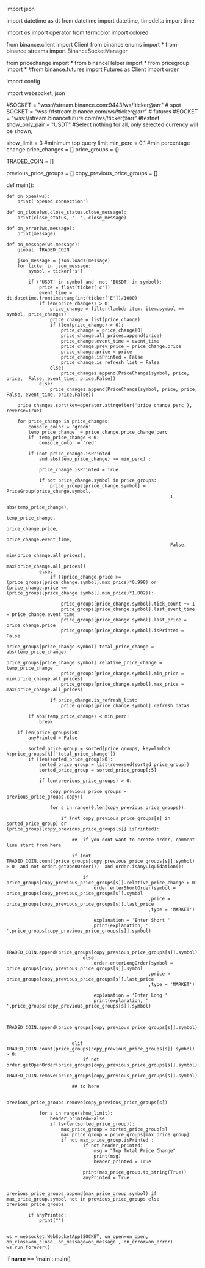 
import json

import datetime as dt
from datetime import datetime, timedelta
import time


import os
import operator
from termcolor import colored

from binance.client import Client
from binance.enums import *
from binance.streams import BinanceSocketManager

from pricechange import *
from binanceHelper import *
from pricegroup import *
#from binance.futures import Futures  as Client
import order



import config

import websocket, json



#SOCKET = "wss://stream.binance.com:9443/ws/!ticker@arr"  # spot
SOCKET = "wss://fstream.binance.com/ws/!ticker@arr"  # futures
#SOCKET = "wss://stream.binancefuture.com/ws/!ticker@arr"    #testnet
show_only_pair = "USDT" #Select nothing for all, only selected currency will be shown,


show_limit = 3      #minimum top query limit
min_perc = 0.1   #min percentage change
price_changes = []
price_groups = {}

TRADED_COIN = []       

previous_price_groups = []
copy_previous_price_groups = []

def main():
    
    def on_open(ws):
        print('opened connection')

    def on_close(ws,close_status,close_message):
        print(close_status, '  ', close_message)

    def on_error(ws,message):
        print(message)

    def on_message(ws,message):
        global  TRADED_COIN

        json_message = json.loads(message)
        for ticker in json_message:
            symbol = ticker['s']
                
            if ('USDT' in symbol and  not 'BUSDT' in symbol):     
                price = float(ticker['c'])
                event_time = dt.datetime.fromtimestamp(int(ticker['E'])/1000)
                if len(price_changes) > 0:
                    price_change = filter(lambda item: item.symbol == symbol, price_changes)
                    price_change = list(price_change)
                    if (len(price_change) > 0):
                        price_change = price_change[0]
                        price_change.all_prices.append(price) 
                        price_change.event_time = event_time
                        price_change.prev_price = price_change.price
                        price_change.price = price
                        price_change.isPrinted = False
                        price_change.is_refresh_list = False
                    else:
                        price_changes.append(PriceChange(symbol, price, price,  False, event_time, price,False))
                else:
                    price_changes.append(PriceChange(symbol, price, price, False, event_time, price,False))

        price_changes.sort(key=operator.attrgetter('price_change_perc'), reverse=True)
        
        for price_change in price_changes:
            console_color = 'green'
            temp_price_change  = price_change.price_change_perc
            if  temp_price_change < 0:
                console_color = 'red'

            if (not price_change.isPrinted 
                and abs(temp_price_change) >= min_perc) :

                price_change.isPrinted = True 
                
                if not price_change.symbol in price_groups:
                    price_groups[price_change.symbol] = PriceGroup(price_change.symbol,                                                                
                                                                1,                                                                
                                                                abs(temp_price_change),
                                                                temp_price_change,                                                            
                                                                price_change.price,                                                                                                                             
                                                                price_change.event_time,
                                                                False,
                                                                min(price_change.all_prices),
                                                                max(price_change.all_prices))
                else:
                    if ((price_change.price >= (price_groups[price_change.symbol].max_price)*0.998) or (price_change.price <= (price_groups[price_change.symbol].min_price)*1.002)):
                             
                        price_groups[price_change.symbol].tick_count += 1
                        price_groups[price_change.symbol].last_event_time = price_change.event_time
                        price_groups[price_change.symbol].last_price = price_change.price
                        price_groups[price_change.symbol].isPrinted = False
                        price_groups[price_change.symbol].total_price_change = abs(temp_price_change)
                        price_groups[price_change.symbol].relative_price_change = temp_price_change 
                        price_groups[price_change.symbol].min_price = min(price_change.all_prices)      
                        price_groups[price_change.symbol].max_price = max(price_change.all_prices)        

                    if price_change.is_refresh_list:
                        price_groups[price_change.symbol].refresh_datas

            if abs(temp_price_change) < min_perc:
                break            
        
        if len(price_groups)>0:
            anyPrinted = False 
            
            sorted_price_group = sorted(price_groups, key=lambda k:price_groups[k]['total_price_change'])
            if (len(sorted_price_group)>0):
                sorted_price_group = list(reversed(sorted_price_group))
                sorted_price_group = sorted_price_group[:5]    

                if len(previous_price_groups) > 0:

                    copy_previous_price_groups = previous_price_groups.copy()

                    for s in range(0,len(copy_previous_price_groups)):

                        if (not copy_previous_price_groups[s] in sorted_price_group) or (price_groups[copy_previous_price_groups[s]].isPrinted):
                            
                            ##  if you dont want to create order, comment line start from here 

                            if (not TRADED_COIN.count(price_groups[copy_previous_price_groups[s]].symbol) > 0  and not order.getOpenOrder())  and order.isAnyLiquidation():

                                if price_groups[copy_previous_price_groups[s]].relative_price_change > 0: 
                                    order.enterShortOrder(symbol = price_groups[copy_previous_price_groups[s]].symbol
                                                        ,price =  price_groups[copy_previous_price_groups[s]].last_price   
                                                        ,type = 'MARKET')
                                        
                                    explanation = 'Enter Short ' 
                                    print(explanation, ' ',price_groups[copy_previous_price_groups[s]].symbol)
                                    
                                    
                                    TRADED_COIN.append(price_groups[copy_previous_price_groups[s]].symbol)
                                else:                                        
                                    order.enterLongOrder(symbol = price_groups[copy_previous_price_groups[s]].symbol
                                                        ,price = price_groups[copy_previous_price_groups[s]].last_price   
                                                        ,type = 'MARKET')     
                                        
                                    explanation = 'Enter Long '                                  
                                    print(explanation, ' ',price_groups[copy_previous_price_groups[s]].symbol)


                                    TRADED_COIN.append(price_groups[copy_previous_price_groups[s]].symbol) 
                            

                            elif  TRADED_COIN.count(price_groups[copy_previous_price_groups[s]].symbol) > 0:
                                if not order.getOpenOrder(price_groups[copy_previous_price_groups[s]].symbol):
                                    TRADED_COIN.remove(price_groups[copy_previous_price_groups[s]].symbol)  

                            ## to here

                            previous_price_groups.remove(copy_previous_price_groups[s])

                for s in range(show_limit):
                    header_printed=False
                    if (s<len(sorted_price_group)):
                        max_price_group = sorted_price_group[s]
                        max_price_group = price_groups[max_price_group]
                        if not max_price_group.isPrinted :  
                                if not header_printed:
                                    msg = "Top Total Price Change"
                                    print(msg)
                                    header_printed = True 

                                print(max_price_group.to_string(True))
                                anyPrinted = True
                                
                                previous_price_groups.append(max_price_group.symbol) if max_price_group.symbol not in previous_price_groups else previous_price_groups
                                                           
            if anyPrinted:
                print("")

    
    ws = websocket.WebSocketApp(SOCKET, on_open=on_open, on_close=on_close, on_message=on_message , on_error=on_error)
    ws.run_forever()

    
  
if __name__ == '__main__':
    main()
